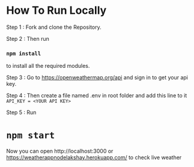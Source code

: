 ﻿# How To Run Locally
 
 Step 1 : Fork and clone the Repository.
 
 Step 2 : Then run
 ### `npm install`
 to install all the required modules.
 
 Step 3 : Go to https://openweathermap.org/api and sign in to get your api key.
 
 Step 4 : Then create a file named .env in root folder and add this line to it
 `API_KEY = <YOUR API KEY>`
  
  Step 5 : Run
  # `npm start`
  
  Now you can open http://localhost:3000 or https://weatherappnodelakshay.herokuapp.com/ to check live weather
